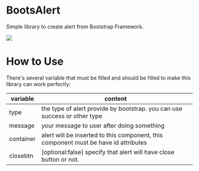 # BootsAlert

Simple library to create alert from Bootstrap Framework.

![](https://david-dm.org/dhanyn10/bootsalert.svg)

# How to Use
There's several variable that must be filled and should be filled to make this library can work perfectly:

| variable | content |
|-----------|-------------------------------------------------------------------------------------|
| type | the type of alert provide by bootstrap. you can use success or other type |
| message | your message to user after doing something |
| container | alert will be inserted to this component, this component must be have id attributes |
| closebtn | [optional:false] specify that alert will have close button or not. |
